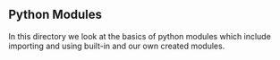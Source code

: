 Python Modules
---
In this directory we look at the basics of python modules which include importing and using built-in and our own created modules.
